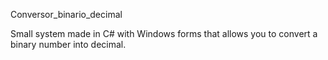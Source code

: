 Conversor_binario_decimal

Small system made in C# with Windows forms that allows you to convert a binary number into decimal. 
